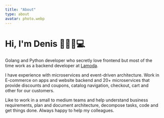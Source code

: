 ```yaml
---
title: "About"
type: about
avatar: photo.webp
---
```

# Hi, I'm Denis 💁🏻‍♂️💻

Golang and Python developer who secretly love frontend but most of the time work as a backend developer at [Lamoda](https://latech.ru/).

I have experience with microservices and event-driven architecture. Work in E-commerce on apps and website backend and 20+ microservices that provide discounts and coupons, catalog navigation, checkout, cart and other for our customers.

Like to work in a small to medium teams and help understand business requirements, plan and document architecture, decompose tasks, code and get things done. Always happy to help my colleagues.
